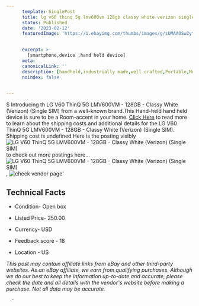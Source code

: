 ```yaml
---
      template: SinglePost
      title: lg v60 thinq 5g lmv600vm 128gb classy white verizon single sim 
      status: Published
      date: '2023-02-12'
      featuredImage: 'https://i.ebayimg.com/thumbs/images/g/sUMAAOSw2ytj4sMt/s-l225.jpg'
       

      excerpt: >-
        [smartphone,device ,hand held device]
      meta:
      canonicalLink: ''
      description: [handheld,industrially made,well crafted,Portable,Mobile,Compact,Convenient,Lightweight,Maneuverable,Man-portable,Miniature,Carriable,Hand-held,Light,Holdable,Transportable,Mobile device,Pocket-sized,On-the-go,Wireless,Cordless,Compact size,Convenient size, smartphone,device ,hand held device]
      noindex: false
      

---
```

$
      Introducing th LG V60 ThinQ 5G LMV600VM - 128GB - Classy White (Verizon) (Single SIM) from a well-known brand.This Hand-held hand held device is sure to be a Room-accent in your home. [Click Here](https://www.ebay.com/itm/175604202170?hash=item28e2d37aba%3Ag%3AsUMAAOSw2ytj4sMt&mkevt=1&mkcid=1&mkrid=711-53200-19255-0&campid=%253CePNCampaignId%253E&customid=%253CreferenceId%253E&toolid=10049) to read more to learn about the shipping costs and additional details for the LG V60 ThinQ 5G LMV600VM - 128GB - Classy White (Verizon) (Single SIM). Shipping cost is undefined.Here is the posting visibly ![LG V60 ThinQ 5G LMV600VM - 128GB - Classy White (Verizon) (Single SIM)](https://i.ebayimg.com/thumbs/images/g/sUMAAOSw2ytj4sMt/s-l225.jpg) to check out more postings here... ![LG V60 ThinQ 5G LMV600VM - 128GB - Classy White (Verizon) (Single SIM)](https://i.ebayimg.com/images/g/sUMAAOSw2ytj4sMt/s-l1600.jpg), ![check vendor page](https://origin-galleryplus.ebayimg.com/ws/web/175604202170_2_0_1/225x225.jpg,https://origin-galleryplus.ebayimg.com/ws/web/175604202170_3_0_1/225x225.jpg,https://origin-galleryplus.ebayimg.com/ws/web/175604202170_4_0_1/225x225.jpg,https://origin-galleryplus.ebayimg.com/ws/web/175604202170_5_0_1/225x225.jpg,https://origin-galleryplus.ebayimg.com/ws/web/175604202170_6_0_1/225x225.jpg,https://origin-galleryplus.ebayimg.com/ws/web/175604202170_7_0_1/225x225.jpg)'

      

 ## Technical Facts 



     
      

 - Condition- Open box 


      

 - Listed Price- 250.00 


      

 - Currency- USD 


      

 - Feedback score - 18 


      

 - Location - US 


      
      

 *_This post may contain affiliate links from eBay and other third-party websites. As an eBay affiliate, we earn from qualifying purchases. Although we do our best to keep the information up-to-date and accurate, please check the date and all details with the vendor's website before making a purchase. Not all data may be accurate._*




      -
